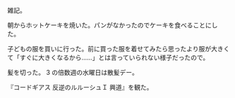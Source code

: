 雑記。

朝からホットケーキを焼いた。パンがなかったのでケーキを食べることにした。

子どもの服を買いに行った。前に買った服を着せてみたら思ったより服が大きくて「すぐに大きくなるから……」とは言っていられない様子だったので。

髪を切った。 3 の倍数週の水曜日は散髪デー。

『コードギアス 反逆のルルーシュＩ 興道』を観た。
